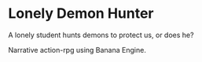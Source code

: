 Lonely Demon Hunter
===================

A lonely student hunts demons to protect us, or does he?

Narrative action-rpg using Banana Engine.

